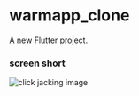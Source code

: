# warmapp_clone

A new Flutter project.

### screen short
![click jacking image](![photo_2023-02-19_00-46-49](https://user-images.githubusercontent.com/89806110/219884578-01cdb677-3ffc-4df6-beb7-9b6886cc427f.jpg)
)
